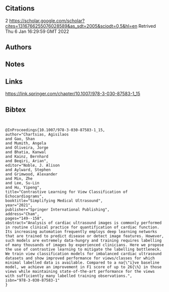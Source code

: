# 
## Citations
2
https://scholar.google.com/scholar?cites=1316766255076028589&as_sdt=2005&sciodt=0,5&hl=en
Retrived
Thu  6 Jan 16:29:59 GMT 2022


## Authors 

## Notes

## Links 
https://link.springer.com/chapter/10.1007/978-3-030-87583-1_15


## Bibtex 

```


@InProceedings{10.1007/978-3-030-87583-1_15,
author="Chartsias, Agisilaos
and Gao, Shan
and Mumith, Angela
and Oliveira, Jorge
and Bhatia, Kanwal
and Kainz, Bernhard
and Beqiri, Arian",
editor="Noble, J. Alison
and Aylward, Stephen
and Grimwood, Alexander
and Min, Zhe
and Lee, Su-Lin
and Hu, Yipeng",
title="Contrastive Learning for View Classification of Echocardiograms",
booktitle="Simplifying Medical Ultrasound",
year="2021",
publisher="Springer International Publishing",
address="Cham",
pages="149--158",
abstract="Analysis of cardiac ultrasound images is commonly performed in routine clinical practice for quantification of cardiac function. Its increasing automation frequently employs deep learning networks that are trained to predict disease or detect image features. However, such models are extremely data-hungry and training requires labelling of many thousands of images by experienced clinicians. Here we propose the use of contrastive learning to mitigate the labelling bottleneck. We train view classification models for imbalanced cardiac ultrasound datasets and show improved performance for views/classes for which minimal labelled data is available. Compared to a na{\"i}ve baseline model, we achieve an improvement in F1 score of up to 26{\%} in those views while maintaining state-of-the-art performance for the views with sufficiently many labelled training observations.",
isbn="978-3-030-87583-1"
}

```

